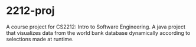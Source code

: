 # 2212-proj
A course project for CS2212: Intro to Software Engineering. A java project that visualizes data from the world bank database dynamically according to selections made at runtime. 
